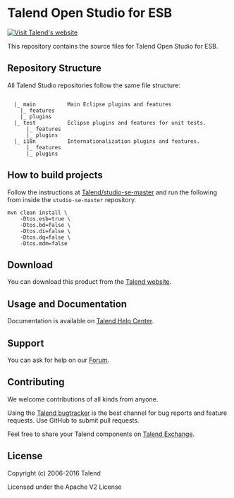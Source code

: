 # Talend Open Studio for ESB


[![Visit Talend's website](http://www.talend.com/sites/all/themes/talend_responsive/images/logo.png "Talend")](http://www.talend.com/)


This repository contains the source files for Talend Open Studio for ESB.


## Repository Structure

All Talend Studio repositories follow the same file structure:

```

  |_ main          Main Eclipse plugins and features
    |_ features
    |_ plugins
  |_ test          Eclipse plugins and features for unit tests. 
      |_ features
      |_ plugins
  |_ i18n          Internationalization plugins and features.
      |_ features
      |_ plugins
```

## How to build projects

Follow the instructions at [Talend/studio-se-master](https://github.com/Talend/studio-se-master) and run the following from inside the `studio-se-master` repository.

```
mvn clean install \
    -Dtos.esb=true \
    -Dtos.bd=false \
    -Dtos.di=false \
    -Dtos.dq=false \
    -Dtos.mdm=false
```

## Download

You can download this product from the [Talend website](http://www.talend.com/download/talend-open-studio?qt-product_tos_download_new=3&utm_source=github&utm_campaign=tosesb).


## Usage and Documentation

Documentation is available on [Talend Help Center](http://help.talend.com/).


## Support 

You can ask for help on our [Forum](http://www.talend.com/services/technical-support).


## Contributing

We welcome contributions of all kinds from anyone.

Using the [Talend bugtracker](http://jira.talendforge.org/) is the best channel for bug reports and feature requests. Use GitHub to submit pull requests.

Feel free to share your Talend components on [Talend Exchange](http://www.talendforge.org/exchange).

## License

Copyright (c) 2006-2016 Talend

Licensed under the Apache V2 License
